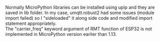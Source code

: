 Normally MicroPython libraries can be installed using upip and they are saved in lib folder. In my case, umqtt.robust2 had some issues (module import failed) so I "sideloaded" it along side code and modified import statement appropriately.  
The "carrier_freq" keyword argument of RMT function of ESP32 is not implemented in MicroPython version earlier than 1.13.
